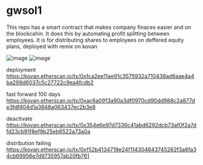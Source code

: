# gwsol1

This repo has a smart contract that makes company finaces easier and on the blockcahin. It does this by automating profit splitting between employees. It is for distributing shares to employees on deffered equity plans, deployed with remix on kovan








![image](https://user-images.githubusercontent.com/23089346/134698206-fed526b3-c092-4551-b408-1662f41a6af1.png)
![image](https://user-images.githubusercontent.com/23089346/134698225-bb5fb015-13ae-46c9-9d07-8b8b3e7faa71.png)


deployment
https://kovan.etherscan.io/tx/0xfca2ee11ae91c3575932a710438ad6aae4a4ba299d6037c5c27722c9ea4fcdb2


fast forward 100 days
https://kovan.etherscan.io/tx/0xac6a0913a90a3df0970cd90dd988c2a877de3fdf404d1a3848a063437ec2b3e8


deactivate
https://kovan.etherscan.io/tx/0x354e6e97d7336c41abd6292dcb73af0f2a7dfd23cb91f8ef9b25eb6522a73a0a

distribution failing
https://kovan.etherscan.io/tx/0xf52b4134719e24f114304643745262f3a6fa34cb69956e7d9735957ab20fb761

